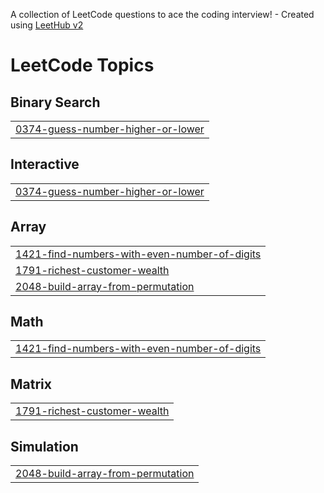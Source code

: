 A collection of LeetCode questions to ace the coding interview! - Created using [LeetHub v2](https://github.com/arunbhardwaj/LeetHub-2.0)
<!---LeetCode Topics Start-->
# LeetCode Topics
## Binary Search
|  |
| ------- |
| [0374-guess-number-higher-or-lower](https://github.com/Aniruddh1408/DSA/tree/master/0374-guess-number-higher-or-lower) |
## Interactive
|  |
| ------- |
| [0374-guess-number-higher-or-lower](https://github.com/Aniruddh1408/DSA/tree/master/0374-guess-number-higher-or-lower) |
## Array
|  |
| ------- |
| [1421-find-numbers-with-even-number-of-digits](https://github.com/Aniruddh1408/DSA/tree/master/1421-find-numbers-with-even-number-of-digits) |
| [1791-richest-customer-wealth](https://github.com/Aniruddh1408/DSA/tree/master/1791-richest-customer-wealth) |
| [2048-build-array-from-permutation](https://github.com/Aniruddh1408/DSA/tree/master/2048-build-array-from-permutation) |
## Math
|  |
| ------- |
| [1421-find-numbers-with-even-number-of-digits](https://github.com/Aniruddh1408/DSA/tree/master/1421-find-numbers-with-even-number-of-digits) |
## Matrix
|  |
| ------- |
| [1791-richest-customer-wealth](https://github.com/Aniruddh1408/DSA/tree/master/1791-richest-customer-wealth) |
## Simulation
|  |
| ------- |
| [2048-build-array-from-permutation](https://github.com/Aniruddh1408/DSA/tree/master/2048-build-array-from-permutation) |
<!---LeetCode Topics End-->